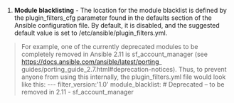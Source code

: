  1. **Module blacklisting** - The location for the module blacklist is defined by the plugin_filters_cfg parameter found in the defaults section of the Ansible configuration file. By default, it is disabled, and the suggested default value is set to /etc/ansible/plugin_filters.yml.
 

> For example, one of the currently deprecated modules to be completely removed in Ansible 2.11 is sf_account_manager (see https://docs.ansible.com/ansible/latest/porting_ guides/porting_guide_2.7.html#deprecation-notices). Thus, to prevent anyone from using this internally, the plugin_filters.yml file would look like this: --- filter_version:'1.0' 
module_blacklist: 
\# Deprecated – to be removed in 2.11
	\- sf_account_manager

<!--stackedit_data:
eyJoaXN0b3J5IjpbMTc5NjMzNzQwMSwtMTQ1MzAzODMzNl19
-->